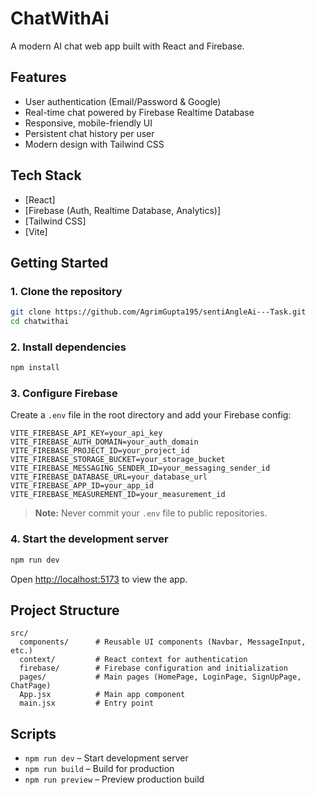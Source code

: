 # ChatWithAi

A modern AI chat web app built with React and Firebase.

## Features

- User authentication (Email/Password & Google)
- Real-time chat powered by Firebase Realtime Database
- Responsive, mobile-friendly UI
- Persistent chat history per user
- Modern design with Tailwind CSS

## Tech Stack

- [React]
- [Firebase (Auth, Realtime Database, Analytics)]
- [Tailwind CSS]
- [Vite]

## Getting Started

### 1. Clone the repository

```bash
git clone https://github.com/AgrimGupta195/sentiAngleAi---Task.git
cd chatwithai
```

### 2. Install dependencies

```bash
npm install
```

### 3. Configure Firebase

Create a `.env` file in the root directory and add your Firebase config:

```
VITE_FIREBASE_API_KEY=your_api_key
VITE_FIREBASE_AUTH_DOMAIN=your_auth_domain
VITE_FIREBASE_PROJECT_ID=your_project_id
VITE_FIREBASE_STORAGE_BUCKET=your_storage_bucket
VITE_FIREBASE_MESSAGING_SENDER_ID=your_messaging_sender_id
VITE_FIREBASE_DATABASE_URL=your_database_url
VITE_FIREBASE_APP_ID=your_app_id
VITE_FIREBASE_MEASUREMENT_ID=your_measurement_id
```

> **Note:** Never commit your `.env` file to public repositories.

### 4. Start the development server

```bash
npm run dev
```

Open [http://localhost:5173](http://localhost:5173) to view the app.

## Project Structure

```
src/
  components/      # Reusable UI components (Navbar, MessageInput, etc.)
  context/         # React context for authentication
  firebase/        # Firebase configuration and initialization
  pages/           # Main pages (HomePage, LoginPage, SignUpPage, ChatPage)
  App.jsx          # Main app component
  main.jsx         # Entry point
```

## Scripts

- `npm run dev` – Start development server
- `npm run build` – Build for production
- `npm run preview` – Preview production build

